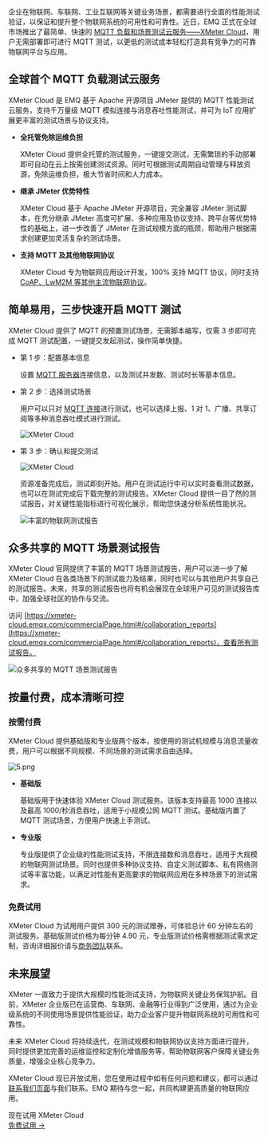 企业在物联网、车联网、工业互联网等关键业务场景，都需要进行全面的性能测试验证，以保证和提升整个物联网系统的可用性和可靠性。近日，EMQ 正式在全球市场推出了最简单、快速的 [MQTT 负载和场景测试云服务——XMeter Cloud](https://www.emqx.com/zh/products/xmeter)，用户无需部署即可进行 MQTT 测试，以更低的测试成本轻松打造具有竞争力的可靠物联网平台与应用。

## 全球首个 MQTT 负载测试云服务

XMeter Cloud 是 EMQ 基于 Apache 开源项目 JMeter 提供的 MQTT 性能测试云服务，支持千万量级 MQTT 模拟连接与消息吞吐性能测试，并可为 IoT 应用扩展更丰富的测试场景与协议支持。

- **全托管免除运维负担**

  XMeter Cloud 提供全托管的测试服务，一键提交测试，无需繁琐的手动部署即可自动在云上按需创建测试资源。同时可根据测试周期自动管理与释放资源，免除运维负担，极大节省时间和人力成本。

- **继承 JMeter 优势特性**

  XMeter Cloud 基于 Apache JMeter 开源项目，完全兼容 JMeter 测试脚本，在充分继承 JMeter 高度可扩展、多种应用及协议支持、跨平台等优势特性的基础上，进一步改善了 JMeter 在测试规模方面的瓶颈，帮助用户根据需求创建更加灵活复杂的测试场景。

- **支持 MQTT 及其他物联网协议**

  XMeter Cloud 专为物联网应用设计开发，100% 支持 MQTT 协议，同时支持 [CoAP、LwM2M 等其他主流物联网协议](https://www.emqx.com/zh/blog/iot-protocols-mqtt-coap-lwm2m)。

## 简单易用，三步快速开启 MQTT 测试

XMeter Cloud 提供了 MQTT 的预置测试场景，无需脚本编写，仅需 3 步即可完成 MQTT 测试配置，一键提交发起测试，操作简单快捷。

- 第 1 步：配置基本信息

  设置 [MQTT 服务器](https://www.emqx.com/zh/mqtt/public-mqtt5-broker)连接信息，以及测试并发数、测试时长等基本信息。

- 第 2 步：选择测试场景

  用户可以只对 [MQTT 连接](https://www.emqx.com/zh/blog/emqx-v-5-0-released)进行测试，也可以选择上报、1 对 1、广播、共享订阅等多种消息吞吐模式进行测试。

  ![XMeter Cloud](https://assets.emqx.com/images/8129fa5fa303b05ffe81068710f0e31d.png)

- 第 3 步：确认和提交测试

  ![XMeter Cloud](https://assets.emqx.com/images/d12d0ea5215ce678c129b9b467f20809.png)

  资源准备完成后，测试即刻开始。用户在测试运行中可以实时查看测试数据，也可以在测试完成后下载完整的测试报告。XMeter Cloud 提供一目了然的测试报告，对关键性能指标进行可视化展示，帮助您快速分析系统性能状况。

  ![丰富的物联网测试报告](https://assets.emqx.com/images/de409fd55ee2b51d4b4854a124c24566.png)

## 众多共享的 MQTT 场景测试报告

XMeter Cloud 官网提供了丰富的 MQTT 场景测试报告，用户可以进一步了解 XMeter Cloud 在各类场景下的测试能力及结果，同时也可以与其他用户共享自己的测试报告。未来，共享的测试报告也将有机会展现在全球用户可见的测试报告库中，加强全球社区的协作与交流。

访问 [https://xmeter-cloud.emqx.com/commercialPage.html#/collaboration_reports](https://xmeter-cloud.emqx.com/commercialPage.html#/collaboration_reports)，查看所有测试报告。

![众多共享的 MQTT 场景测试报告](https://assets.emqx.com/images/7a97a2a1cb7ad9821e030273f58d1d63.png)


## 按量付费，成本清晰可控

### 按需付费

XMeter Cloud 提供基础版和专业版两个版本，按使用的测试机规模与消息流量收费，用户可以根据不同规模、不同场景的测试需求自由选择。


![5.png](https://assets.emqx.com/images/ac49f76f91ec69cb7e88d3be52373732.png)

- **基础版**

  基础版用于快速体验 XMeter Cloud 测试服务。该版本支持最高 1000 连接以及最高 1000/秒消息吞吐，适用于小规模公网 MQTT 测试。基础版内置了 MQTT 测试场景，方便用户快速上手测试。

- **专业版**

  专业版提供了企业级的性能测试支持，不限连接数和消息吞吐，适用于大规模的物联网测试场景。同时也提供多种协议支持、自定义测试脚本、私有网络测试等丰富功能，以满足对性能有更高要求的物联网应用在多种场景下的测试需求。

### 免费试用

  XMeter Cloud 为试用用户提供 300 元的测试赠券，可体验总计 60 分钟左右的测试服务。基础版测试价格为每分钟 4.90 元，专业版测试价格需根据测试需求定制，咨询详细报价请与[商务团队](https://www.emqx.com/zh/contact?product=xmeter)联系。

## 未来展望

XMeter 一直致力于提供大规模的性能测试支持，为物联网关键业务保驾护航。目前，XMeter 企业版已在运营商、车联网、金融等行业得到广泛使用，通过为企业级系统的不同使用场景提供性能验证，助力企业客户提升物联网系统的可用性和可靠性。

未来 XMeter Cloud 将持续迭代，在测试规模和物联网协议支持方面进行提升，同时提供更加完善的运维监控和定制化增值服务等，帮助物联网客户保障关键业务质量，增强企业核心竞争力。

XMeter Cloud 现已开放试用，您在使用过程中如有任何问题和建议，都可以通过[联系我们页面](https://www.emqx.com/zh/contact?product=xmeter)与我们联系。EMQ 期待与您一起，共同构建更高质量的物联网应用。



<section class="promotion">
    <div>
        现在试用 XMeter Cloud
    </div>
    <a href="https://accounts-zh.emqx.com/signup?continue=https://xmeter-cloud.emqx.com/commercialPage.html" class="button is-gradient px-5">免费试用 →</a>
</section>
